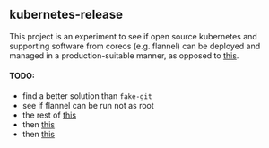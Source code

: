 ## kubernetes-release

This project is an experiment to see if open source kubernetes and supporting software from coreos (e.g. flannel) can be deployed and managed in a production-suitable manner, as opposed to [this](https://github.com/kubernetes/kubernetes/tree/master/cluster).

#### TODO:

- find a better solution than `fake-git`
- see if flannel can be run not as root
- the rest of [this](https://coreos.com/kubernetes/docs/latest/deploy-master.html)
- then [this](https://coreos.com/kubernetes/docs/latest/deploy-workers.html)
- then [this](https://coreos.com/kubernetes/docs/latest/configure-kubectl.html)
